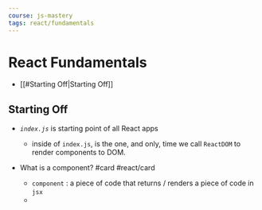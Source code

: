 ```yaml
---
course: js-mastery
tags: react/fundamentals
---
```


# React Fundamentals

- [[#Starting Off|Starting Off]]



## Starting Off

- *`index.js`* is starting point of all React apps
	- inside of `index.js`, is the one, and only, time we call `ReactDOM` to render components to DOM.

-  What is a component? #card #react/card
	- `component` : a piece of code that returns / renders a piece of code in `jsx`
	- 